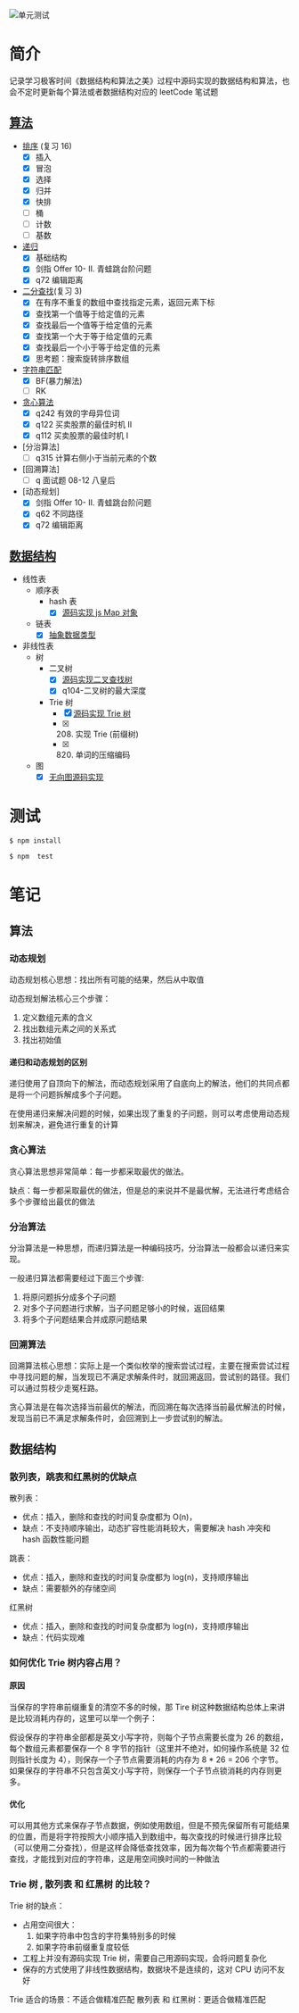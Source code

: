 ![单元测试](https://github.com/ddzyan/algorithmAndDataStructure/workflows/Nodejs/badge.svg)

# 简介

记录学习极客时间《数据结构和算法之美》过程中源码实现的数据结构和算法，也会不定时更新每个算法或者数据结构对应的 leetCode 笔试题

## [算法](./algorithm)

- [排序](./algorithm/排序) (复习 16)
  - [x] 插入
  - [x] 冒泡
  - [x] 选择
  - [x] 归并
  - [x] 快排
  - [ ] 桶
  - [ ] 计数
  - [ ] 基数
- [递归](./algorithm/递归)
  - [x] 基础结构
  - [x] 剑指 Offer 10- II. 青蛙跳台阶问题
  - [x] q72 编辑距离
- [二分查找](./algorithm/二分查找)(复习 3)
  - [x] 在有序不重复的数组中查找指定元素，返回元素下标
  - [x] 查找第一个值等于给定值的元素
  - [x] 查找最后一个值等于给定值的元素
  - [x] 查找第一个大于等于给定值的元素
  - [x] 查找最后一个小于等于给定值的元素
  - [x] 思考题：搜索旋转排序数组
- [字符串匹配](./algorithm/字符串匹配)
  - [x] BF(暴力解法)
  - [ ] RK
- [贪心算法](./algorithm/贪心算法)
  - [x] q242 有效的字母异位词
  - [x] q122 买卖股票的最佳时机 II
  - [x] q112 买卖股票的最佳时机 I
- [分治算法]
  - [ ] q315 计算右侧小于当前元素的个数
- [回溯算法]
  - [ ] q 面试题 08-12 八皇后
- [动态规划]
  - [x] 剑指 Offer 10- II. 青蛙跳台阶问题
  - [x] q62 不同路径
  - [x] q72 编辑距离

## [数据结构](./dataStructure)

- 线性表
  - 顺序表
    - hash 表
      - [x] [源码实现 js Map 对象](./dataStructure/线性表/顺序表/hash表/MyMap.js)
  - 链表
    - [x] [抽象数据类型](./dataStructure/线性表/链表/LinkList)
- 非线性表
  - 树
    - 二叉树
      - [x] [源码实现二叉查找树](./dataStructure/非线性表/树/二叉树/BinarySearchTree.js)
      - [x] q104-二叉树的最大深度
    - Trie 树
      - [x] [源码实现 Trie 树](./dataStructure/非线性表/树/Trie/index.js)
      - [x] 208. 实现 Trie (前缀树)
      - [x] 820. 单词的压缩编码
  - 图
    - [x] [无向图源码实现](./dataStructure/非线性表/图/graph.js)

# 测试

```sh
$ npm install

$ npm  test
```

# 笔记

## 算法

### 动态规划

动态规划核心思想：找出所有可能的结果，然后从中取值

动态规划解法核心三个步骤：

1. 定义数组元素的含义
2. 找出数组元素之间的关系式
3. 找出初始值

#### 递归和动态规划的区别

递归使用了自顶向下的解法，而动态规划采用了自底向上的解法，他们的共同点都是将一个问题拆解成多个子问题。

在使用递归来解决问题的时候，如果出现了重复的子问题，则可以考虑使用动态规划来解决，避免进行重复的计算

### 贪心算法

贪心算法思想非常简单：每一步都采取最优的做法。

缺点：每一步都采取最优的做法，但是总的来说并不是最优解，无法进行考虑结合多个步骤给出最优的做法

### 分治算法

分治算法是一种思想，而递归算法是一种编码技巧，分治算法一般都会以递归来实现。

一般递归算法都需要经过下面三个步骤:

1. 将原问题拆分成多个子问题
2. 对多个子问题进行求解，当子问题足够小的时候，返回结果
3. 将多个子问题结果合并成原问题结果

### 回溯算法

回溯算法核心思想：实际上是一个类似枚举的搜索尝试过程，主要在搜索尝试过程中寻找问题的解，当发现已不满足求解条件时，就回溯返回，尝试别的路径。我们可以通过剪枝少走冤枉路。

贪心算法是在每次选择当前最优的解法，而回溯在每次选择当前最优解法的时候，发现当前已不满足求解条件时，会回溯到上一步尝试别的解法。

## 数据结构

### 散列表，跳表和红黑树的优缺点

散列表：

- 优点：插入，删除和查找的时间复杂度都为 O(n)，
- 缺点：不支持顺序输出，动态扩容性能消耗较大，需要解决 hash 冲突和 hash 函数性能问题

跳表：

- 优点：插入，删除和查找的时间复杂度都为 log(n)，支持顺序输出
- 缺点：需要额外的存储空间

红黑树

- 优点：插入，删除和查找的时间复杂度都为 log(n)，支持顺序输出
- 缺点：代码实现难

### 如何优化 Trie 树内容占用？

#### 原因

当保存的字符串前缀重复的清空不多的时候，那 Tire 树这种数据结构总体上来讲是比较消耗内存的，这里可以举一个例子：

假设保存的字符串全部都是英文小写字符，则每个子节点需要长度为 26 的数组，每个数组元素都要保存一个 8 字节的指针（这里并不绝对，如何操作系统是 32 位则指针长度为 4），则保存一个子节点需要消耗的内存为 8 \* 26 = 206 个字节。如果保存的字符串不只包含英文小写字符，则保存一个子节点锁消耗的内存则更多。

#### 优化

可以用其他方式来保存子节点数据，例如使用数组，但是不预先保留所有可能结果的位置，而是将字符按照大小顺序插入到数组中，每次查找的时候进行排序比较（可以使用二分查找），但是这样会降低查找效率，因为每次每个节点都需要进行查找，才能找到对应的字符串，这是用空间换时间的一种做法

### Trie 树 , 散列表 和 红黑树 的比较？

Trie 树的缺点：

- 占用空间很大：
  1. 如果字符串中包含的字符集特别多的时候
  2. 如果字符串前缀重复度较低
- 工程上并没有源码实现 Trie 树，需要自己用源码实现，会将问题复杂化
- 保存的方式使用了非线性数据结构，数据块不是连续的，这对 CPU 访问不友好

Trie 适合的场景：不适合做精准匹配
散列表 和 红黑树：更适合做精准匹配
